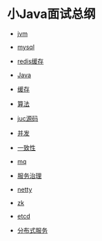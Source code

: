 # 小Java面试总纲

- [jvm]()

- [mysql]()

- [redis缓存]()

- [Java]()

- [缓存]()

- [算法]()

- [juc源码]()

- [并发]()

- [一致性]()

- [mq]()

- [服务治理]()

- [netty]()

- [zk]()

- [etcd]()

- [分布式服务]()
